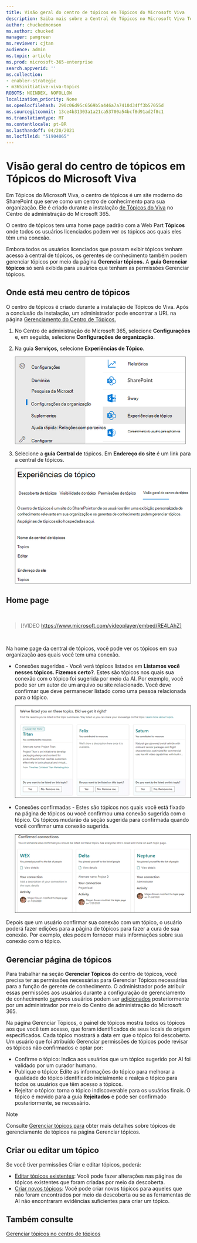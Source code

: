 ```yaml
---
title: Visão geral do centro de tópicos em Tópicos do Microsoft Viva
description: Saiba mais sobre a Central de Tópicos no Microsoft Viva Topics.
author: chuckedmonson
ms.author: chucked
manager: pamgreen
ms.reviewer: cjtan
audience: admin
ms.topic: article
ms.prod: microsoft-365-enterprise
search.appverid: ''
ms.collection:
- enabler-strategic
- m365initiative-viva-topics
ROBOTS: NOINDEX, NOFOLLOW
localization_priority: None
ms.openlocfilehash: 290c06d95c6569b5a446a7a7410d34ff3b57055d
ms.sourcegitcommit: 13ce4b31303a1a21ca53700a54bcf8d91ad2f8c1
ms.translationtype: MT
ms.contentlocale: pt-BR
ms.lasthandoff: 04/20/2021
ms.locfileid: "51904065"
---
```

# <a name="topic-center-overview-in-microsoft-viva-topics"></a>Visão geral do centro de tópicos em Tópicos do Microsoft Viva


Em Tópicos do Microsoft Viva, o centro de tópicos é um site moderno do SharePoint que serve como um centro de conhecimento para sua organização. Ele é criado durante a instalação [de Tópicos do Viva](set-up-topic-experiences.md) no Centro de administração do Microsoft 365.

O centro de tópicos tem uma home page padrão com a Web Part **Tópicos** onde todos os usuários licenciados podem ver os tópicos aos quais eles têm uma conexão. 

Embora todos os usuários licenciados que possam exibir tópicos tenham acesso à central de tópicos, os gerentes de conhecimento também podem gerenciar tópicos por meio da página **Gerenciar tópicos.** A **guia Gerenciar tópicos** só será exibida para usuários que tenham as permissões Gerenciar tópicos. 

## <a name="where-is-my-topic-center"></a>Onde está meu centro de tópicos

O centro de tópicos é criado durante a instalação de Tópicos do Viva. Após a conclusão da instalação, um administrador pode encontrar a URL na página [Gerenciamento do Centro de Tópicos.](./topic-experiences-administration.md#to-access-topics-management-settings)


1. No Centro de administração do Microsoft 365, selecione **Configurações** e, em seguida, selecione **Configurações de organização**.
2. Na guia **Serviços,** selecione **Experiências de Tópico**.

    ![Conectar pessoas ao conhecimento](../media/admin-org-knowledge-options-completed.png) </br>

3. Selecione a **guia Central de** tópicos. Em **Endereço do site** é um link para a central de tópicos.

    ![knowledge-network-settings](../media/knowledge-network-settings-topic-center.png) </br>



## <a name="home-page"></a>Home page

</br>

> [!VIDEO https://www.microsoft.com/videoplayer/embed/RE4LAhZ]  

</br>


Na home page da central de tópicos, você pode ver os tópicos em sua organização aos quais você tem uma conexão.

- Conexões sugeridas - Você verá tópicos listados em **Listamos você nesses tópicos. Fizemos certo?**. Estes são tópicos nos quais sua conexão com o tópico foi sugerida por meio da AI. Por exemplo, você pode ser um autor de um arquivo ou site relacionado. Você deve confirmar que deve permanecer listado como uma pessoa relacionada para o tópico.

   ![Conexões sugeridas](../media/knowledge-management/my-topics.png) </br>
 
- Conexões confirmadas - Estes são tópicos nos quais você está fixado na página de tópicos ou você confirmou uma conexão sugerida com o tópico. Os tópicos mudarão da seção sugerida para confirmada quando você confirmar uma conexão sugerida.
 
   ![Tópicos confirmados](../media/knowledge-management/my-topics-confirmed.png) </br>

Depois que um usuário confirmar sua conexão com um tópico, o usuário poderá fazer edições para a página de tópicos para fazer a cura de sua conexão. Por exemplo, eles podem fornecer mais informações sobre sua conexão com o tópico.


## <a name="manage-topics-page"></a>Gerenciar página de tópicos

Para trabalhar na seção **Gerenciar Tópicos** do centro de tópicos, você precisa ter as permissões necessárias para Gerenciar Tópicos necessárias para a função de gerente de conhecimento. O administrador pode atribuir essas permissões aos usuários durante a configuração de gerenciamento de conhecimento [ou](set-up-topic-experiences.md)novos usuários podem ser [adicionados](topic-experiences-knowledge-rules.md) posteriormente por um administrador por meio do Centro de administração do Microsoft 365.

Na página Gerenciar Tópicos, o painel de tópicos mostra todos os tópicos aos que você tem acesso, que foram identificados de seus locais de origem especificados. Cada tópico mostrará a data em que o tópico foi descoberto. Um usuário que foi atribuído Gerenciar permissões de tópicos pode revisar os tópicos não confirmados e optar por:
- Confirme o tópico: Indica aos usuários que um tópico sugerido por AI foi validado por um curador humano. 
- Publique o tópico: Edite as informações do tópico para melhorar a qualidade do tópico identificado inicialmente e realça o tópico para todos os usuários que têm acesso a tópicos. 
- Rejeitar o tópico: torna o tópico indiscoverable para os usuários finais. O tópico é movido para a guia **Rejeitados** e pode ser confirmado posteriormente, se necessário. 

> [!Note] 
> Consulte [Gerenciar tópicos para](manage-topics.md) obter mais detalhes sobre tópicos de gerenciamento de tópicos na página Gerenciar tópicos.

## <a name="create-or-edit-a-topic"></a>Criar ou editar um tópico

Se você tiver permissões Criar e editar tópicos, poderá:

- [Editar tópicos existentes](edit-a-topic.md): Você pode fazer alterações nas páginas de tópicos existentes que foram criadas por meio da descoberta.
- [Criar novos tópicos](create-a-topic.md): Você pode criar novos tópicos para aqueles que não foram encontrados por meio da descoberta ou se as ferramentas de AI não encontraram evidências suficientes para criar um tópico.


## <a name="see-also"></a>Também consulte

[Gerenciar tópicos no centro de tópicos](manage-topics.md)

